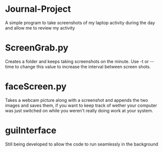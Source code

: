 # Journal-Project
A simple program to take screenshots of my laptop activity during the day and allow me to review my activity 


# ScreenGrab.py

Creates a folder and keeps taking screenshots on the minute. Use -t or --time to change this value to increase the interval between screen shots.

# faceScreen.py

Takes a webcam picture along with a screenshot and appends the two images and saves them, if you want to keep track of wether your computer was just switched on while you weren't really doing work at your system.

# guiInterface
Still being developed to allow the code to run seamlessly in the background
